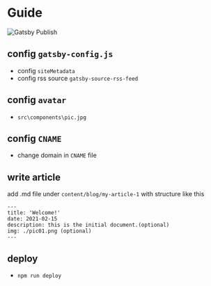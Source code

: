 # Guide
![Gatsby Publish](https://github.com/bryht/bryht.github.io/workflows/Gatsby%20Publish/badge.svg)
## config `gatsby-config.js` 
* config `siteMetadata`
* config rss source `gatsby-source-rss-feed`
## config `avatar`
* `src\components\pic.jpg`
## config `CNAME`
* change domain in `CNAME` file

## write article
add .md file under `content/blog/my-article-1` with structure like this
```
---
title: 'Welcome!'
date: 2021-02-15
description: this is the initial document.(optional)
img: ./pic01.png (optional)
---

```
## deploy
* `npm run deploy`
